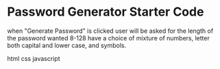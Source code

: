 # Password Generator Starter Code

when "Generate Password" is clicked user will be asked for the length of the password wanted 8-128 have a choice of mixture of numbers, letter both capital and lower case, and symbols.

html
css 
javascript